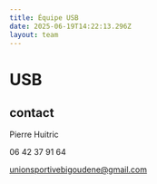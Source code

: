 ```yaml
---
title: Équipe USB
date: 2025-06-19T14:22:13.296Z
layout: team
---
```


# USB



## contact 

Pierre Huitric 

06 42 37 91 64

unionsportivebigoudene@gmail.com


